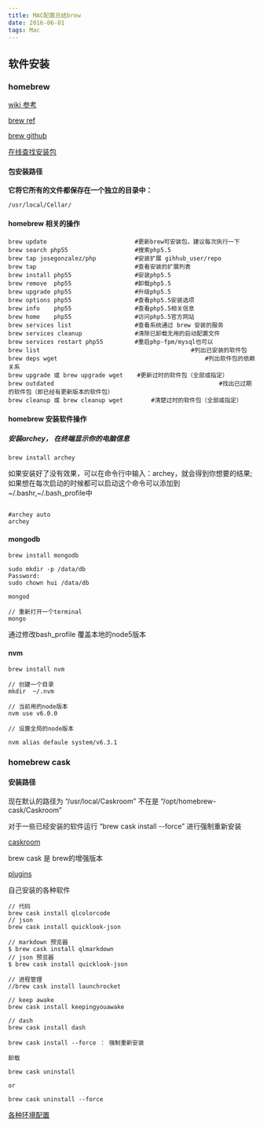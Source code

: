 ```yaml
---
title: MAC配置总结brew
date: 2016-06-01
tags: Mac
---
```


## 软件安装

### homebrew

[wiki 参考](http://wiki.jikexueyuan.com/project/mac-dev-setup/homebrew.html)

[brew ref](http://linfan.info/blog/2012/02/25/homebrew-installation-and-usage/)

[brew github](https://github.com/Homebrew/brew/)

[在线查找安装包](http://braumeister.org/)

<!--more-->

#### 包安装路径

**它将它所有的文件都保存在一个独立的目录中：**

```
/usr/local/Cellar/

```

#### homebrew 相关的操作

```
brew update                        	#更新brew可安装包，建议每次执行一下
brew search php55                  	#搜索php5.5
brew tap josegonzalez/php          	#安装扩展 gihhub_user/repo
brew tap                           	#查看安装的扩展列表
brew install php55                 	#安装php5.5
brew remove  php55                 	#卸载php5.5
brew upgrade php55                 	#升级php5.5
brew options php55                 	#查看php5.5安装选项
brew info    php55                 	#查看php5.5相关信息
brew home    php55                 	#访问php5.5官方网站
brew services list                 	#查看系统通过 brew 安装的服务
brew services cleanup              	#清除已卸载无用的启动配置文件
brew services restart php55        	#重启php-fpm/mysql也可以
brew list         								 	#列出已安装的软件包
brew deps wget   									 	#列出软件包的依赖关系
brew upgrade 或 brew upgrade wget  	#更新过时的软件包（全部或指定）
brew outdated											 	#找出已过期的软件包（即已经有更新版本的软件包）
brew cleanup 或 brew cleanup wget	 	#清楚过时的软件包（全部或指定）
```

#### homebrew 安装软件操作

##### 安装archey， 在终端显示你的电脑信息

```
brew install archey
```
如果安装好了没有效果，可以在命令行中输入：archey，就会得到你想要的结果;如果想在每次启动的时候都可以启动这个命令可以添加到~/.bashr,~/.bash_profile中

```

#archey auto
archey

```

#### mongodb

```
brew install mongodb

sudo mkdir -p /data/db
Password:
sudo chown hui /data/db

mongod

// 重新打开一个terminal
mongo

```

通过修改bash_profile 覆盖本地的node5版本

#### nvm

```
brew install nvm

// 创建一个目录
mkdir  ~/.nvm

// 当前用的node版本
nvm use v6.0.0

// 设置全局的node版本

nvm alias defaule system/v6.3.1

```



### homebrew cask

#### 安装路径

现在默认的路径为 “/usr/local/Caskroom” 不在是 “/opt/homebrew-cask/Caskroom”

对于一些已经安装的软件运行 “brew cask install --force” 进行强制重新安装

[caskroom](https://caskroom.github.io/)

brew cask 是 brew的增强版本

[plugins](https://github.com/sindresorhus/quick-look-plugins)

自己安装的各种软件

```
// 代码
brew cask install qlcolorcode
// json
brew cask install quicklook-json

// markdown 预览器
$ brew cask install qlmarkdown
// json 预览器
$ brew cask install quicklook-json

// 进程管理
//brew cask install launchrocket

// keep awake
brew cask install keepingyouawake

// dash
brew cask install dash

brew cask install --force ： 强制重新安装

卸载

brew cask uninstall

or

brew cask uninstall --force

```

[各种环境配置](http://www.yangzhiping.com/tech/mac-dev.html)

